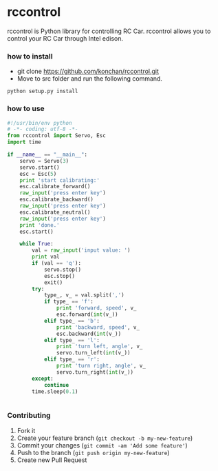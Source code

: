 rccontrol
============
rccontrol is Python library for controlling RC Car. rccontrol allows you to control your RC Car through Intel edison.

### how to install

- git clone https://github.com/konchan/rccontrol.git 
- Move to src folder and run the following command.

```
python setup.py install
```

### how to use

```python
#!/usr/bin/env python
# -*- coding: utf-8 -*-
from rccontrol import Servo, Esc
import time

if __name__ == "__main__":
    servo = Servo(3)
    servo.start()
    esc = Esc(5)
    print 'start calibrating:'
    esc.calibrate_forward()
    raw_input('press enter key')
    esc.calibrate_backward()
    raw_input('press enter key')
    esc.calibrate_neutral()
    raw_input('press enter key')
    print 'done.'
    esc.start()

    while True:
        val = raw_input('input value: ')
        print val
        if (val == 'q'):
            servo.stop()
            esc.stop()
            exit()
        try:
            type_, v_ = val.split(',')
            if type_ == 'f':
                print 'forward, speed', v_
                esc.forward(int(v_))
            elif type_ == 'b':
                print 'backward, speed', v_
                esc.backward(int(v_))
            elif type_ == 'l':
                print 'turn left, angle', v_
                servo.turn_left(int(v_))
            elif type_ == 'r':
                print 'turn right, angle', v_
                servo.turn_right(int(v_))
        except:
            continue
        time.sleep(0.1)
  
```

### Contributing
1. Fork it
2. Create your feature branch (```git checkout -b my-new-feature```)
3. Commit your changes (```git commit -am 'Add some feature'```)
4. Push to the branch (```git push origin my-new-feature```)
5. Create new Pull Request
